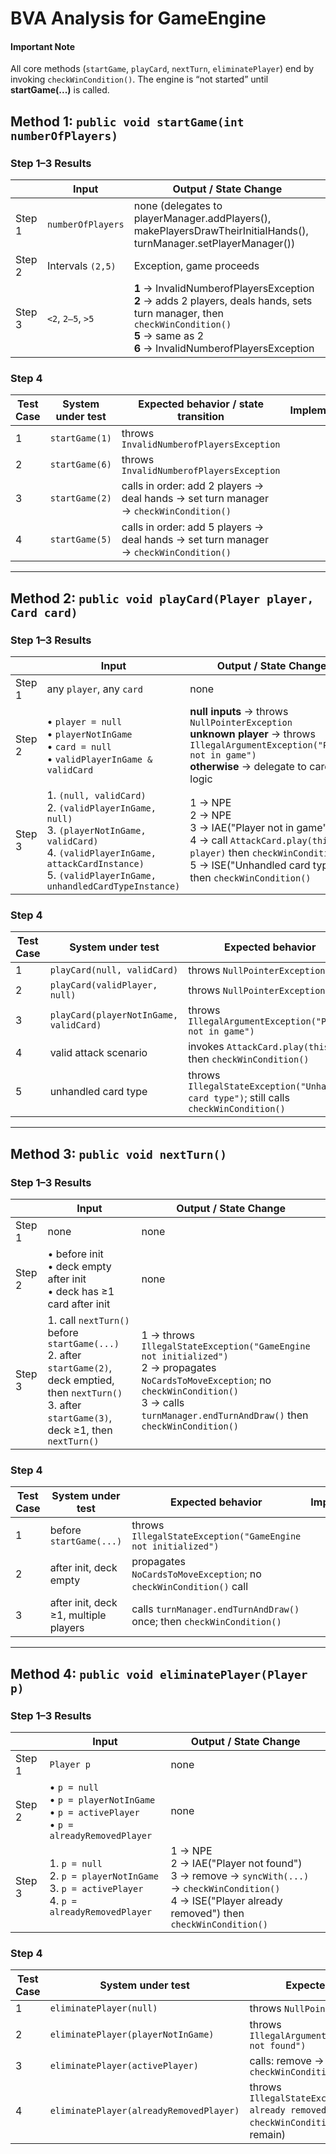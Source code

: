 # BVA Analysis for **GameEngine**

#### Important Note

All core methods (`startGame`, `playCard`, `nextTurn`, `eliminatePlayer`) end by invoking `checkWinCondition()`. The engine is “not started” until **startGame(...)** is called.


## Method 1: ```public void startGame(int numberOfPlayers)```

### Step 1–3 Results

|        | Input             | Output / State Change                                                                                                                          |
| ------ | ----------------- | ---------------------------------------------------------------------------------------------------------------------------------------------- |
| Step 1 | `numberOfPlayers` | none (delegates to playerManager.addPlayers(), makePlayersDrawTheirInitialHands(), turnManager.setPlayerManager())                             |
| Step 2 | Intervals `(2,5)` | Exception, game proceeds                                                                                                                       |
| Step 3 | `<2`, `2–5`, `>5` | **1** → InvalidNumberofPlayersException<br> **2** → adds 2 players, deals hands, sets turn manager, then `checkWinCondition()`<br> **5** → same as 2<br> **6** → InvalidNumberofPlayersException |

### Step 4

| Test Case | System under test | Expected behavior / state transition                                                  | Implemented? | Test name                                                        |
| --------- | ----------------- | ------------------------------------------------------------------------------------- |--------------| ---------------------------------------------------------------- |
| 1         | `startGame(1)`    | throws `InvalidNumberofPlayersException`                                              |              | `startGame_tooFewPlayers_throwsInvalidNumberofPlayersException`  |
| 2         | `startGame(6)`    | throws `InvalidNumberofPlayersException`                                              |              | `startGame_tooManyPlayers_throwsInvalidNumberofPlayersException` |
| 3         | `startGame(2)`    | calls in order: add 2 players → deal hands → set turn manager → `checkWinCondition()` |              | `startGame_twoPlayers_initializesManagersAndChecksWinCondition`  |
| 4         | `startGame(5)`    | calls in order: add 5 players → deal hands → set turn manager → `checkWinCondition()` |              | `startGame_fivePlayers_initializesManagersAndChecksWinCondition` |

---

## Method 2: `public void playCard(Player player, Card card)`

### Step 1–3 Results

|        | Input                                                                                                                                                                                                | Output / State Change                                                                                                                                                                   |
| ------ | ---------------------------------------------------------------------------------------------------------------------------------------------------------------------------------------------------- | --------------------------------------------------------------------------------------------------------------------------------------------------------------------------------------- |
| Step 1 | any `player`, any `card`                                                                                                                                                                             | none                                                                                                                                                                                    |
| Step 2 | • `player = null`<br>• `playerNotInGame`<br>• `card = null`<br>• `validPlayerInGame & validCard`                                                                                                     | **null inputs** → throws `NullPointerException`<br>**unknown player** → throws `IllegalArgumentException("Player not in game")`<br>**otherwise** → delegate to card logic               |
| Step 3 | 1. `(null, validCard)`<br>2. `(validPlayerInGame, null)`<br>3. `(playerNotInGame, validCard)`<br>4. `(validPlayerInGame, attackCardInstance)`<br>5. `(validPlayerInGame, unhandledCardTypeInstance)` | 1 → NPE<br>2 → NPE<br>3 → IAE("Player not in game")<br>4 → call `AttackCard.play(this, player)` then `checkWinCondition()`<br>5 → ISE("Unhandled card type") then `checkWinCondition()` |

### Step 4

| Test Case | System under test                      | Expected behavior                                                                        | Implemented? | Test name                                               |
| --------- | -------------------------------------- | ---------------------------------------------------------------------------------------- | ------------ | ------------------------------------------------------- |
| 1         | `playCard(null, validCard)`            | throws `NullPointerException`                                                            |              | `playCard_nullPlayer_throwsNullPointerException`        |
| 2         | `playCard(validPlayer, null)`          | throws `NullPointerException`                                                            |              | `playCard_nullCard_throwsNullPointerException`          |
| 3         | `playCard(playerNotInGame, validCard)` | throws `IllegalArgumentException("Player not in game")`                                  |              | `playCard_unknownPlayer_throwsIllegalArgumentException` |
| 4         | valid attack scenario                  | invokes `AttackCard.play(this,p)`; then `checkWinCondition()`                            |              | `playCard_attack_delegatesEffectAndChecksWinCondition`  |
| 5         | unhandled card type                    | throws `IllegalStateException("Unhandled card type")`; still calls `checkWinCondition()` |              | `playCard_unhandledType_throwsAndChecksWinCondition`    |

---

## Method 3: `public void nextTurn()`

### Step 1–3 Results

|        | Input                                                                                                                                                           | Output / State Change                                                                                                                                                                                        |
| ------ | --------------------------------------------------------------------------------------------------------------------------------------------------------------- | ------------------------------------------------------------------------------------------------------------------------------------------------------------------------------------------------------------ |
| Step 1 | none                                                                                                                                                            | none                                                                                                                                                                                                         |
| Step 2 | • before init<br>• deck empty after init<br>• deck has ≥1 card after init                                                                                       | none                                                                                                                                                                                                         |
| Step 3 | 1. call `nextTurn()` before `startGame(...)`<br>2. after `startGame(2)`, deck emptied, then `nextTurn()`<br>3. after `startGame(3)`, deck ≥1, then `nextTurn()` | 1 → throws `IllegalStateException("GameEngine not initialized")`<br>2 → propagates `NoCardsToMoveException`; no `checkWinCondition()`<br>3 → calls `turnManager.endTurnAndDraw()` then `checkWinCondition()` |

### Step 4

| Test Case | System under test                     | Expected behavior                                                     | Implemented? | Test name                                                |
| --------- | ------------------------------------- | --------------------------------------------------------------------- | ------ | -------------------------------------------------------- |
| 1         | before `startGame(...)`               | throws `IllegalStateException("GameEngine not initialized")`          |        | `nextTurn_beforeInit_throwsIllegalStateException`        |
| 2         | after init, deck empty                | propagates `NoCardsToMoveException`; no `checkWinCondition()` call    |        | `nextTurn_emptyDeck_throwsNoCardsToMoveException`        |
| 3         | after init, deck ≥1, multiple players | calls `turnManager.endTurnAndDraw()` once; then `checkWinCondition()` |        | `nextTurn_validInvocation_advancesAndChecksWinCondition` |

---

## Method 4: `public void eliminatePlayer(Player p)`

### Step 1–3 Results

|        | Input                                                                                               | Output / State Change                                                                                                                                          |
| ------ | --------------------------------------------------------------------------------------------------- | -------------------------------------------------------------------------------------------------------------------------------------------------------------- |
| Step 1 | `Player p`                                                                                          | none                                                                                                                                                           |
| Step 2 | • `p = null`<br>• `p = playerNotInGame`<br>• `p = activePlayer`<br>• `p = alreadyRemovedPlayer`     | none                                                                                                                                                           |
| Step 3 | 1. `p = null`<br>2. `p = playerNotInGame`<br>3. `p = activePlayer`<br>4. `p = alreadyRemovedPlayer` | 1 → NPE<br>2 → IAE("Player not found")<br>3 → remove → `syncWith(...)` → `checkWinCondition()`<br>4 → ISE("Player already removed") then `checkWinCondition()` |

### Step 4

| Test Case | System under test                       | Expected behavior                                                                                            | Implemented? | Test name                                                      |
| --------- | --------------------------------------- | ------------------------------------------------------------------------------------------------------------ | ------------ | -------------------------------------------------------------- |
| 1         | `eliminatePlayer(null)`                 | throws `NullPointerException`                                                                                | no           | `eliminatePlayer_null_throwsNullPointerException`              |
| 2         | `eliminatePlayer(playerNotInGame)`      | throws `IllegalArgumentException("Player not found")`                                                        | no           | `eliminatePlayer_unknownPlayer_throwsIllegalArgumentException` |
| 3         | `eliminatePlayer(activePlayer)`         | calls: remove → sync → `checkWinCondition()`                                                                 | no           | `eliminatePlayer_active_removesSyncsAndChecksWinCondition`     |
| 4         | `eliminatePlayer(alreadyRemovedPlayer)` | throws `IllegalStateException("Player already removed")`; still calls `checkWinCondition()` (sees >1 remain) | no           | `eliminatePlayer_alreadyRemoved_throwsAndChecksWinCondition`   |







